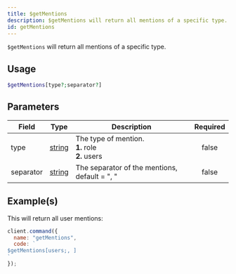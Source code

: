 ```yaml
---
title: $getMentions
description: $getMentions will return all mentions of a specific type.
id: getMentions
---
```


`$getMentions` will return all mentions of a specific type.

## Usage

```php
$getMentions[type?;separator?]
```

## Parameters

| Field     | Type                                                                                              | Description                                                 | Required |
| --------- | ------------------------------------------------------------------------------------------------- | ----------------------------------------------------------- | :------: |
| type      | [string](https://developer.mozilla.org/en-US/docs/Web/JavaScript/Reference/Global_Objects/String) | The type of mention. <br /> **1.** role <br /> **2.** users |  false   |
| separator | [string](https://developer.mozilla.org/en-US/docs/Web/JavaScript/Reference/Global_Objects/String) | The separator of the mentions, default = ", "               |  false   |

## Example(s)

This will return all user mentions:

```javascript
client.command({
  name: "getMentions",
  code: `
$getMentions[users;, ]
`
});
```
